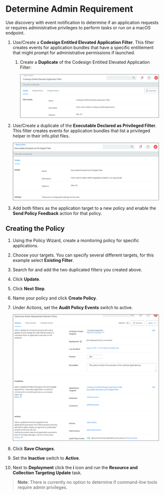 [title]: # (Determine Admin Requirement)
[tags]: # (macOS,policy)
[priority]: # (7)
# Determine Admin Requirement

Use discovery with event notification to determine if an application requests or requires administrative privileges to perform tasks or run on a macOS endpoint.

1. Use/Create a __Codesign Entitled Elevated Application Filter__. This filter creates events for application bundles that have a specific entitlement that might prompt for administrative permissions if launched.
   1. Create a __Duplicate__ of the Codesign Entitled Elevated Application Filter:

      ![filter 1](images/mac/sudo_req_1.png "Codesign Entitled Elevated Application Filter")
1. Use/Create a duplicate of the __Executable Declared as Privileged Filter__. This filter creates events for application bundles that list a privileged helper in their info.plist files.

   ![filter 2](images/mac/sudo_req_2.png "Executable Declared as Privileged Filter")
1. Add both filters as the application target to a new policy and enable the __Send Policy Feedback__ action for that policy.

## Creating the Policy

1. Using the Policy Wizard, create a monitoring policy for specific applications.
1. Choose your targets. You can specify several different targets, for this example select __Existing Filter__.
1. Search for and add the two duplicated filters you created above.
1. Click __Update__.
1. Click __Next Step__.
1. Name your policy and click __Create Policy__.
1. Under Actions, set the __Audit Policy Events__ switch to active.

   ![audit](images/mac/sudo_req_5.png "Send Policy Feedback")
1. Click __Save Changes__.
1. Set the __Inactive__ switch to __Active__.
1. Next to __Deployment__ click the __i__ icon and run the __Resource and Collection Targeting Update__ task.

>**Note**:
>There is currently no option to determine if command-line tools require admin privileges.
